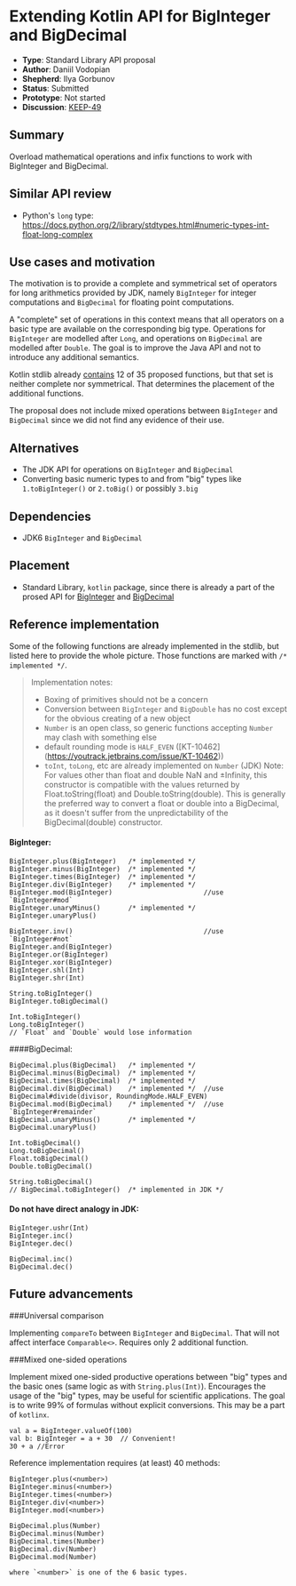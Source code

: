 
# Extending Kotlin API for BigInteger and BigDecimal

* **Type**: Standard Library API proposal
* **Author**: Daniil Vodopian
* **Shepherd**: Ilya Gorbunov
* **Status**: Submitted
* **Prototype**: Not started
* **Discussion**: [KEEP-49](https://github.com/Kotlin/KEEP/issues/49)


## Summary

Overload mathematical operations and infix functions to work with BigInteger and BigDecimal.

## Similar API review

* Python's `long` type: https://docs.python.org/2/library/stdtypes.html#numeric-types-int-float-long-complex

## Use cases and motivation

The motivation is to provide a complete and symmetrical set of operators for long arithmetics provided by JDK, namely `BigInteger` for integer computations and `BigDecimal` for floating point computations. 

A "complete" set of operations in this context means that all operators on a basic type are available on the corresponding big type. Operations for `BigInteger` are modelled after `Long`, and operations on `BigDecimal` are modelled after `Double`. The goal is to improve the Java API and not to introduce any additional semantics.

Kotlin stdlib already [contains](https://github.com/JetBrains/kotlin/blob/master/libraries/stdlib/src/kotlin/util/BigNumbers.kt) 12 of 35 proposed functions, but that set is neither complete nor symmetrical. That determines the placement of the additional functions.  

The proposal does not include mixed operations between `BigInteger` and `BigDecimal` since we did not find any evidence of their use.

## Alternatives

* The JDK API for operations on `BigInteger` and `BigDecimal`
* Converting basic numeric types to and from "big" types like `1.toBigInteger()` or `2.toBig()` or possibly `3.big`

## Dependencies

* JDK6 `BigInteger` and `BigDecimal`

## Placement

* Standard Library, `kotlin` package, since there is already a part of the prosed API for [BigInteger](https://kotlinlang.org/api/latest/jvm/stdlib/kotlin/java.math.-big-integer/) and [BigDecimal](https://kotlinlang.org/api/latest/jvm/stdlib/kotlin/java.math.-big-decimal/)

## Reference implementation

Some of the following functions are already implemented in the stdlib, but listed here to provide the whole picture. Those functions are marked with `/* implemented */`.

>Implementation notes:
>
> - Boxing of primitives should not be a concern
> - Conversion between `BigInteger` and `BigDouble` has no cost except for the obvious creating of a new object
> - `Number` is an open class, so generic functions accepting `Number` may clash with something else
> - default rounding mode is `HALF_EVEN` ([KT-10462] (https://youtrack.jetbrains.com/issue/KT-10462))
> - `toInt`, `toLong`, etc are already implemented on `Number`
> (JDK) Note: For values other than float and double NaN and ±Infinity, this constructor is compatible with the values returned by Float.toString(float) and Double.toString(double). This is generally the preferred way to convert a float or double into a BigDecimal, as it doesn't suffer from the unpredictability of the BigDecimal(double) constructor.

#### BigInteger:

    BigInteger.plus(BigInteger)   /* implemented */
    BigInteger.minus(BigInteger)  /* implemented */
    BigInteger.times(BigInteger)  /* implemented */
    BigInteger.div(BigInteger)    /* implemented */
    BigInteger.mod(BigInteger)                       //use `BigInteger#mod`
    BigInteger.unaryMinus()       /* implemented */
    BigInteger.unaryPlus()
    
    BigInteger.inv()                                 //use `BigInteger#not`
    BigInteger.and(BigInteger)
    BigInteger.or(BigInteger)
    BigInteger.xor(BigInteger)
    BigInteger.shl(Int)
    BigInteger.shr(Int)
    
    String.toBigInteger()
    BigInteger.toBigDecimal()
    
    Int.toBigInteger()
    Long.toBigInteger()
    // `Float` and `Double` would lose information
    
####BigDecimal:

    BigDecimal.plus(BigDecimal)   /* implemented */
    BigDecimal.minus(BigDecimal)  /* implemented */
    BigDecimal.times(BigDecimal)  /* implemented */
    BigDecimal.div(BigDecimal)    /* implemented */  //use  BigDecimal#divide(divisor, RoundingMode.HALF_EVEN)
    BigDecimal.mod(BigDecimal)    /* implemented */  //use `BigInteger#remainder`
    BigDecimal.unaryMinus()       /* implemented */
    BigDecimal.unaryPlus()

    Int.toBigDecimal() 
    Long.toBigDecimal() 
    Float.toBigDecimal() 
    Double.toBigDecimal()
     
    String.toBigDecimal()
    // BigDecimal.toBigInteger()  /* implemented in JDK */
    
#### Do not have direct analogy in JDK:

    BigInteger.ushr(Int)
    BigInteger.inc()
    BigInteger.dec()

    BigDecimal.inc()
    BigDecimal.dec()
	
## Future advancements

###Universal comparison

Implementing `compareTo` between `BigInteger` and `BigDecimal`. That will not affect interface  `Comparable<>`. Requires only 2 additional function.

###Mixed one-sided operations

Implement mixed one-sided productive operations between "big" types and the basic ones (same logic as with `String.plus(Int)`). Encourages the usage of the "big" types, may be useful for scientific applications. The goal is to write 99% of formulas without explicit conversions. This may be a part of  `kotlinx`.

    val a = BigInteger.valueOf(100)
    val b: BigInteger = a + 30  // Convenient!
    30 + a //Error

Reference implementation requires (at least) 40 methods:

    BigInteger.plus(<number>)
    BigInteger.minus(<number>)
    BigInteger.times(<number>)
    BigInteger.div(<number>)
    BigInteger.mod(<number>)
	
    BigDecimal.plus(Number)
    BigDecimal.minus(Number)
    BigDecimal.times(Number)
    BigDecimal.div(Number)
    BigDecimal.mod(Number)
    
    where `<number>` is one of the 6 basic types. 
